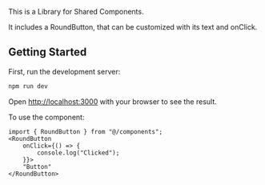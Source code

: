 This is a Library for Shared Components.

It includes a RoundButton, that can be customized with its text and onClick.

## Getting Started

First, run the development server:

```bash
npm run dev
```

Open [http://localhost:3000](http://localhost:3000) with your browser to see the result.

To use the component:

```react
import { RoundButton } from "@/components";
<RoundButton
    onClick={() => {
        console.log("Clicked");
    }}>
    "Button"
</RoundButton>
```
